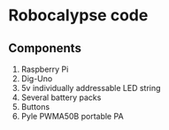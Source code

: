 # Robocalypse code

## Components

1. Raspberry Pi
1. Dig-Uno
1. 5v individually addressable LED string
1. Several battery packs
1. Buttons
1. Pyle PWMA50B portable PA
